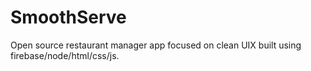 # SmoothServe

Open source restaurant manager app focused on clean UIX built using firebase/node/html/css/js.
